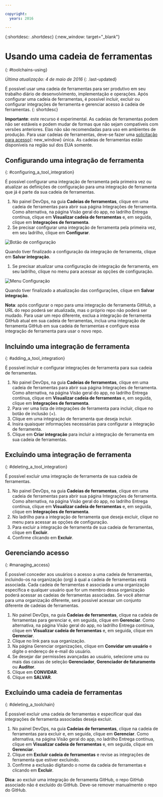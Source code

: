 ```yaml
---

copyright:
  years: 2016

---
```


{:shortdesc: .shortdesc}
{:new_window: target="_blank"}

# Usando uma cadeia de ferramentas
{: #toolchains-using}

*Última atualização: 4 de maio de 2016*
{: .last-updated}

É possível usar uma cadeia de ferramentas para ser produtivo em seu trabalho diário de desenvolvimento, implementação e operações. Após
configurar uma cadeia de ferramentas, é possível incluir, excluir ou configurar integrações de ferramenta e gerenciar acesso à cadeia de ferramentas.
{: shortdesc}

**Importante**: este recurso é experimental. As cadeias de ferramentas podem não ser estáveis e podem mudar de
formas que não sejam compatíveis com versões anteriores. Elas não são recomendadas para uso em ambientes de produção. Para usar cadeias de
ferramentas, deve-se fazer uma [solicitação
para acesso](https://new-console.ng.bluemix.net/devops?cm_mmc=IBMBluemixGarageMethod-_-MethodSite-_-10-19-15::12-31-18-_-toolchains-welcome-page){: new_window} única. As cadeias de ferramentas estão disponíveis na região sul dos EUA somente.

## Configurando uma integração de ferramenta
{: #configuring_a_tool_integration}

É possível configurar uma integração de ferramenta pela primeira vez ou atualizar as definições de configuração para uma integração de
ferramenta que já é parte da sua cadeia de ferramentas.

1. No painel DevOps, na guia **Cadeias de ferramentas**, clique em uma cadeia de ferramentas para abrir sua página
Integrações de ferramenta. Como alternativa, na página Visão geral do app, no ladrilho Entrega contínua, clique em **Visualizar cadeia de ferramentas** e, em seguida, clique em **Integrações de ferramenta**.
1. Se precisar configurar uma integração de ferramenta pela primeira vez, em seu ladrilho, clique em **Configurar**.

  ![Botão de configuração
](images/toolchain_tile_configure.png)

 Quando tiver finalizado a configuração da integração de ferramenta, clique em **Salvar integração**.
 
1. Se precisar atualizar uma configuração de integração de ferramenta, em seu ladrilho, clique no menu para acessar as opções de configuração.

  ![Menu Configuração](images/toolchain_tile_menu.png)
 
 Quando tiver finalizado a atualização das configurações, clique em **Salvar integração**.

 **Nota**: após configurar o repo para
uma integração de ferramenta GitHub, a URL do repo poderá ser
atualizada,
mas o próprio repo não poderá ser mudado. Para usar um repo diferente, exclua a integração de ferramenta GitHub atual em sua cadeia de
ferramentas, inclua uma integração de ferramenta GitHub em sua cadeia de ferramentas e configure essa integração de ferramenta para usar o novo
repo.

## Incluindo uma integração de ferramenta
{: #adding_a_tool_integration}

É possível incluir e configurar integrações de ferramenta para sua cadeia de ferramentas.

1. No painel DevOps, na guia **Cadeias de ferramentas**, clique em uma cadeia de ferramentas para abrir sua página
Integrações de ferramenta. Como alternativa, na página Visão geral do app, no ladrilho Entrega contínua, clique em **Visualizar cadeia de
ferramentas** e, em seguida, clique em **Integrações de ferramenta**.
1. Para ver uma lista de integrações de ferramenta para incluir, clique no botão de inclusão (+).
1. Clique em uma integração de ferramenta que deseja incluir.
1. Insira quaisquer informações necessárias para configurar a integração de ferramenta. 
1. Clique em **Criar integração** para incluir a integração de ferramenta em sua cadeia de ferramentas.

## Excluindo uma integração de ferramenta
{: #deleting_a_tool_integration}

É possível excluir uma integração de ferramenta de sua cadeia de ferramentas. 

1. No painel DevOps, na guia **Cadeias de ferramentas**, clique em uma cadeia de ferramentas para abrir sua página
Integrações de ferramenta. Como alternativa, na página Visão geral do app, no ladrilho Entrega contínua, clique em **Visualizar cadeia de
ferramentas** e, em seguida, clique em **Integrações de ferramenta**.
1. No ladrilho para a integração de ferramenta que deseja excluir, clique no menu para acessar as opções de configuração.
1. Para excluir a integração de ferramenta de sua cadeia de ferramentas, clique em **Excluir**.
1. Confirme clicando em **Excluir**.

## Gerenciando acesso
{: #managing_access}

É possível conceder aos usuários o acesso a uma cadeia de ferramentas, incluindo-os na organização (org) à qual a cadeia de ferramentas está
associada. Cada cadeia de ferramentas é associada a uma organização específica e qualquer usuário que for um membro dessa organização poderá
acessar as cadeias de ferramentas associadas. Se você alternar para uma organização diferente, será possível acessar um conjunto diferente de cadeias de ferramentas.

<!--CA: Commenting out the content on authentication for Interconnect since it applies to GitHub Enterprise. This content can be exposed again when GHE is supported for the Dedicated Beta 2.-->

<!--You have three authentication options for your Bluemix dedicated environment: LDAP, SAML, or Web ID. 

**Important:** For this beta, Web ID authentication requires additional user management on GitHub Enterprise.

If you use LDAP or SAML authentication in your Bluemix dedicated environment, when you add users to your Bluemix org and spaces, the users can log in to GitHub Enterprise by using their Bluemix ID and password, and accounts are created for them. When you add users to your Bluemix org and spaces, they are not automatically added to the GitHub Enterprise repo. Someone who has admin privileges for the repo must add them.  

If you use Web ID authentication, when you add users to your Bluemix org and spaces, a GitHub Enterprise site administrator must set up a GitHub Enterprise account for those users. Alternatively, new users can create a toolchain, in which case a GitHub Enterprise account is created for them. However, if those users want to access repos that are associated with toolchains besides their own, they must be granted access to those repos.

To add a user: -->

1. No painel DevOps, na guia **Cadeias de ferramentas**, clique na cadeia de ferramentas para gerenciar e, em seguida,
clique em **Gerenciar**. Como alternativa, na página Visão geral do app, no ladrilho Entrega contínua, clique em
**Visualizar cadeia de ferramentas** e, em seguida, clique em **Gerenciar**.  
1. Clique no link para sua organização. 
1. Na página Gerenciar organizações, clique em **Convidar um usuário** e digite o endereço de e-mail do usuário.
1. Se desejar dar permissões avançadas ao usuário, selecione uma ou mais das caixas de seleção **Gerenciador**,
**Gerenciador de faturamento** ou **Auditor**.
1. Clique em **CONVIDAR**.
1. Clique em **SALVAR**.

## Excluindo uma cadeia de ferramentas
{: #deleting_a_toolchain}

É possível excluir uma cadeia de ferramentas e especificar qual das integrações de ferramenta associadas deseja excluir.

1. No painel DevOps, na guia **Cadeias de ferramentas**, clique na cadeia de ferramentas para excluir e, em seguida, clique em **Gerenciar**. 
Como alternativa, na página Visão geral do app, no ladrilho Entrega contínua, clique em **Visualizar cadeia de ferramentas** e,
em seguida, clique em **Gerenciar**.
1. Clique em **Excluir cadeia de ferramentas** e revise as integrações de ferramenta que estiver excluindo.
1. Confirme a exclusão digitando o nome da cadeia de ferramentas e clicando em **Excluir**.

 **Dica**: ao excluir uma integração de
ferramenta GitHub, o repo GitHub associado não é excluído do
GitHub. Deve-se
remover manualmente o repo do GitHub.
